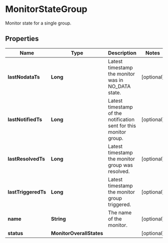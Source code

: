 

# MonitorStateGroup

Monitor state for a single group.
## Properties

Name | Type | Description | Notes
------------ | ------------- | ------------- | -------------
**lastNodataTs** | **Long** | Latest timestamp the monitor was in NO_DATA state. |  [optional]
**lastNotifiedTs** | **Long** | Latest timestamp of the notification sent for this monitor group. |  [optional]
**lastResolvedTs** | **Long** | Latest timestamp the monitor group was resolved. |  [optional]
**lastTriggeredTs** | **Long** | Latest timestamp the monitor group triggered. |  [optional]
**name** | **String** | The name of the monitor. |  [optional]
**status** | **MonitorOverallStates** |  |  [optional]



